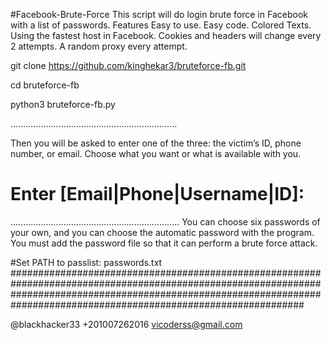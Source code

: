 #Facebook-Brute-Force
This script will do login brute force in Facebook with a list of passwords.
Features
Easy to use.
Easy code.
Colored Texts.
Using the fastest host in Facebook.
Cookies and headers will change every 2 attempts.
A random proxy every attempt.

git clone https://github.com/kinghekar3/bruteforce-fb.git

 cd bruteforce-fb

 python3 bruteforce-fb.py

..................................................................

Then you will be asked to enter one of the three: the victim’s ID, phone number, or email. Choose what you want or what is available with you.

# Enter [Email|Phone|Username|ID]: 


...................................................................
You can choose six passwords of your own, and you can choose the automatic password with the program. You must add the password file so that it can perform a brute force attack.


#Set PATH to passlist: passwords.txt
#############################################################################################################################################################################################################################


@blackhacker33
+201007262016
vicoderss@gmail.com
